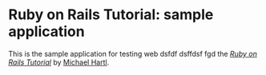 # Ruby on Rails Tutorial: sample application

This is the sample application for testing web dsfdf  dsffdsf fgd
the [*Ruby on Rails Tutorial*](http://railstutorial.org/)
by [Michael Hartl](http://michaelhartl.com/).
